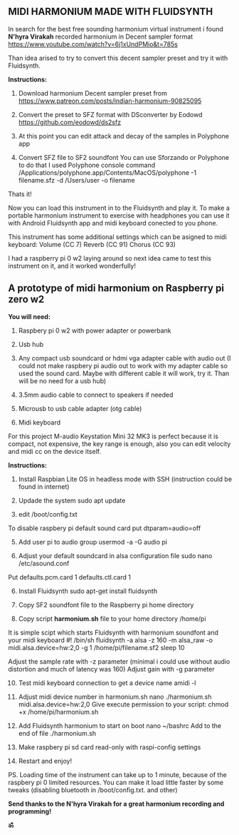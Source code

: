 ## MIDI HARMONIUM MADE WITH FLUIDSYNTH

In search for the best free sounding harmonium virtual instrument i found **N'hyra Virakah** recorded harmonium in Decent sampler format
https://www.youtube.com/watch?v=6j1xUndPMio&t=785s

Than idea arised to try to convert this decent sampler preset and try it with Fluidsynth.


**Instructions:**

1. Download harmonium Decent sampler preset from
https://www.patreon.com/posts/indian-harmonium-90825095

2. Convert the preset to SFZ format with DSconverter by Eodowd
https://github.com/eodowd/ds2sfz

3. At this point you can edit attack and decay of the samples in Polyphone app

3. Convert SFZ file to SF2 soundfont 
You can use Sforzando or Polyphone to do that
I used Polyphone console command
/Applications/polyphone.app/Contents/MacOS/polyphone -1 filename.sfz -d /Users/user -o filename     

Thats it! 


Now you can load this instrument in to the Fluidsynth and play it. To make a portable harmonium instrument to exercise with headphones you can use it with Android Fluidsynth app and midi keyboard conected to you phone.

This instrument has some additional settings which can be asigned to midi keyboard:
Volume (CC 7)
Reverb (CC 91)
Chorus (CC 93)



I had a raspberry pi 0 w2 laying around so next idea came to test this instrument on it, and it worked wonderfully!

## A prototype of midi harmonium on Raspberry pi zero w2 

**You will need:**

1) Raspbery pi 0 w2 with power adapter or powerbank

2) Usb hub

3) Any compact usb soundcard or hdmi vga adapter cable with audio out (I could not make raspbery pi audio out to work with my adapter cable so used the sound card. Maybe with different cable it will work, try it. Than will be no need for a usb hub)

4) 3.5mm audio cable to connect to speakers if needed

5) Microusb to usb cable adapter (otg cable)

6) Midi keyboard

For this project M-audio Keystation Mini 32 MK3 is perfect because it is compact, not expensive, the key range is enough, also you can edit velocity and midi cc on the device itself.


**Instructions:**

1. Install Raspbian Lite OS in headless mode with SSH (instruction could be found in internet)

2. Updade the system
  sudo apt update 

3. edit /boot/config.txt
   
  To disable raspbery pi default sound card
  put dtparam=audio=off

5. Add user pi to audio group
  usermod -a -G audio pi

6. Adjust your default soundcard in alsa configuration file
  sudo nano /etc/asound.conf

  Put 
  defaults.pcm.card 1
  defaults.ctl.card 1

6. Install Fluidsynth
  sudo apt-get install fluidsynth

7. Copy SF2 soundfont file to the Raspberry pi home directory

8. Copy script **harmonium.sh** file to your home directory /home/pi

  It is simple scipt which starts Fluidsynth with harmonium soundfont and your midi keyboard
  #! /bin/sh
  fluidsynth -a alsa -z 160 -m alsa_raw -o midi.alsa.device=hw:2,0 -g 1 /home/pi/filename.sf2
  sleep 10

  Adjust the sample rate with -z parameter (minimal i could use without audio distortion and much of latency was 160)
  Adjust gain with -g parameter

10. Test midi keyboard connection to get a device name
  amidi -l 

11. Adjust midi device number in harmonium.sh
  nano ./harmonium.sh
  midi.alsa.device=hw:2,0
  Give execute permission to your script: chmod +x /home/pi/harmonium.sh

10. Add Fluidsynth harmonium to start on boot
  nano ~/bashrc
  Add to the end of file ./harmonium.sh

11. Make raspbery pi sd card read-only with raspi-config settings

12. Restart and enjoy!

PS. Loading time of the instrument can take up to 1 minute, because of the raspbery pi 0 limited resources. 
You can make it load little faster by some tweaks (disabling bluetooth in /boot/config.txt. and other)

**Send thanks to the N'hyra Virakah for a great harmonium recording and programming!** 

**ॐ**








